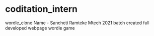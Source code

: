 # coditation_intern
wordle_clone
Name - Sancheti Ramteke 
Mtech 2021 batch 
created full developed webpage wordle game
